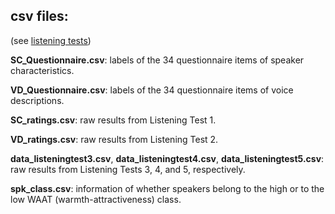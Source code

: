 ## csv files:

(see [listening tests](https://github.com/laufergall/Subjective_Speaker_Characteristics/tree/master/doc/listening_tests))



**SC_Questionnaire.csv**: labels of the 34 questionnaire items of speaker characteristics.

**VD_Questionnaire.csv**: labels of the 34 questionnaire items of voice descriptions.

**SC_ratings.csv**: raw results from Listening Test 1.

**VD_ratings.csv**: raw results from Listening Test 2.

**data_listeningtest3.csv**, **data_listeningtest4.csv**, **data_listeningtest5.csv**: raw results from Listening Tests 3, 4, and 5, respectively.

**spk_class.csv**:  information of whether speakers belong to the high or to the low WAAT (warmth-attractiveness) class.